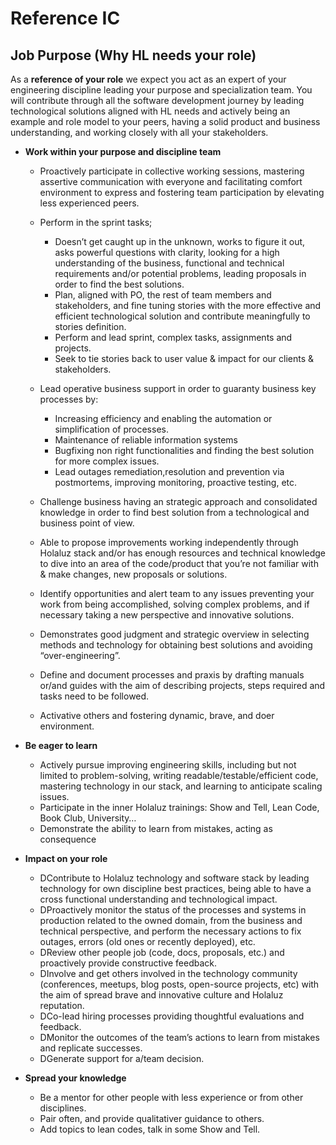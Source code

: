 # Reference IC

## Job Purpose (Why HL needs your role)

As a **reference of your role** we expect you act as an expert of your engineering discipline leading your purpose and specialization team. You will contribute through all the software development journey by leading technological solutions aligned with HL needs and actively being an example and role model to your peers, having a solid product and business understanding, and working closely with all your stakeholders. 

  * **Work within your purpose and discipline team** 

    * Proactively participate in collective working sessions, mastering assertive communication with everyone and facilitating comfort environment to express and fostering team participation by elevating less experienced peers.

    * Perform in the sprint tasks;
      * Doesn’t get caught up in the unknown, works to figure it out, asks powerful questions with clarity, looking for a high understanding of the business, functional and technical requirements and/or potential problems, leading proposals in order to find the best solutions.
      * Plan, aligned with PO, the rest of team members and stakeholders, and fine tuning stories with the more effective and efficient technological solution and contribute meaningfully to stories definition.
      * Perform and lead sprint, complex tasks, assignments and projects.
      * Seek to tie stories back to user value & impact for our clients & stakeholders.

    * Lead operative business support in order to guaranty business key processes by:
      * Increasing efficiency and enabling the automation or simplification of processes.
      * Maintenance of reliable information systems  
      * Bugfixing non right functionalities and finding the best solution for more complex issues.
      * Lead outages remediation,resolution and prevention via postmortems, improving monitoring, proactive testing, etc.

    * Challenge business having an strategic approach and consolidated knowledge in order to find best solution from a technological and business point of view.
    * Able to propose improvements working independently through Holaluz stack and/or has enough resources and technical knowledge  to dive into an area of the code/product that you’re not familiar with & make changes, new proposals or solutions.
    * Identify opportunities and alert team to any issues preventing your work from being accomplished, solving complex problems, and if necessary taking a new perspective and innovative solutions.
    * Demonstrates good judgment and strategic overview in selecting methods and technology for obtaining best solutions and avoiding “over-engineering”.
    * Define and document  processes and praxis by drafting manuals or/and guides with the aim of describing projects, steps required and tasks need to be followed.
    * Activative others and  fostering dynamic, brave, and doer environment.

  * **Be eager to learn**
    * Actively pursue improving engineering skills, including but not limited to problem-solving, writing readable/testable/efficient code, mastering technology in our stack, and learning to anticipate scaling issues.
    * Participate in the inner Holaluz trainings: Show and Tell, Lean Code, Book Club, University…
    * Demonstrate the ability to learn from mistakes, acting as consequence

  * **Impact on your role**
    * DContribute to Holaluz technology and software stack by leading technology for own discipline best practices, being able to have a cross functional understanding and technological impact.
    * DProactively monitor the status of the processes and systems in production related to the owned domain, from the business and technical perspective, and perform the necessary actions to fix outages, errors (old ones or recently deployed), etc.
    * DReview other people job (code, docs, proposals, etc.) and proactively provide constructive feedback.
    * DInvolve and get others involved in the technology community (conferences, meetups, blog posts, open-source projects, etc) with the aim of spread brave and innovative culture and Holaluz reputation.
    * DCo-lead hiring processes  providing thoughtful evaluations and feedback.
    * DMonitor the outcomes of the team’s actions to learn from mistakes and replicate successes.
    * DGenerate support for a/team decision.

  * **Spread your knowledge**
    * Be a mentor for other people with less experience or from other disciplines.
    * Pair often, and provide qualitativer guidance to others.
    * Add topics to lean codes, talk in some Show and Tell.
